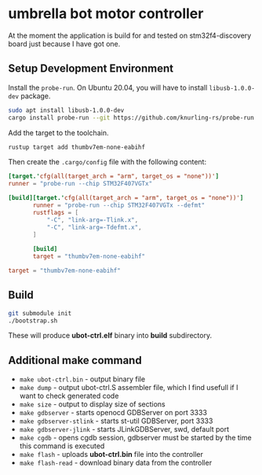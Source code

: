 # umbrella bot motor controller

At the moment the application is build for and tested on stm32f4-discovery board
just because I have got one.


## Setup Development Environment

Install the `probe-run`. On Ubuntu 20.04, you will have to install `libusb-1.0.0-dev` package.

```sh
sudo apt install libusb-1.0.0-dev
cargo install probe-run --git https://github.com/knurling-rs/probe-run.git --branch main -f --features defmt
```

Add the target to the toolchain.

```sh
rustup target add thumbv7em-none-eabihf
```

Then create the `.cargo/config` file with the following content:

```toml
[target.'cfg(all(target_arch = "arm", target_os = "none"))']
runner = "probe-run --chip STM32F407VGTx"

[build][target.'cfg(all(target_arch = "arm", target_os = "none"))']
       runner = "probe-run --chip STM32F407VGTx --defmt"
       rustflags = [
           "-C", "link-arg=-Tlink.x",
           "-C", "link-arg=-Tdefmt.x",
       ]
       
       [build]
       target = "thumbv7em-none-eabihf"

target = "thumbv7em-none-eabihf"
```

## Build
``` bash
git submodule init
./bootstrap.sh
```
These will produce __ubot-ctrl.elf__ binary into __build__ subdirectory.

## Additional make command
* `make ubot-ctrl.bin` - output binary file
* `make dump` - output ubot-ctrl.S assembler file, which I find usefull if I want to check generated code
* `make size` - output to display size of sections
* `make gdbserver` - starts openocd GDBServer on port 3333
* `make gdbserver-stlink` - starts st-util GDBServer, port 3333
* `make gdbserver-jlink` - starts JLinkGDBServer, swd, default port
* `make cgdb` - opens cgdb session, gdbserver must be started by the time this command is executed
* `make flash` - uploads __ubot-ctrl.bin__ file into the controller
* `make flash-read` - download binary data from the controller

